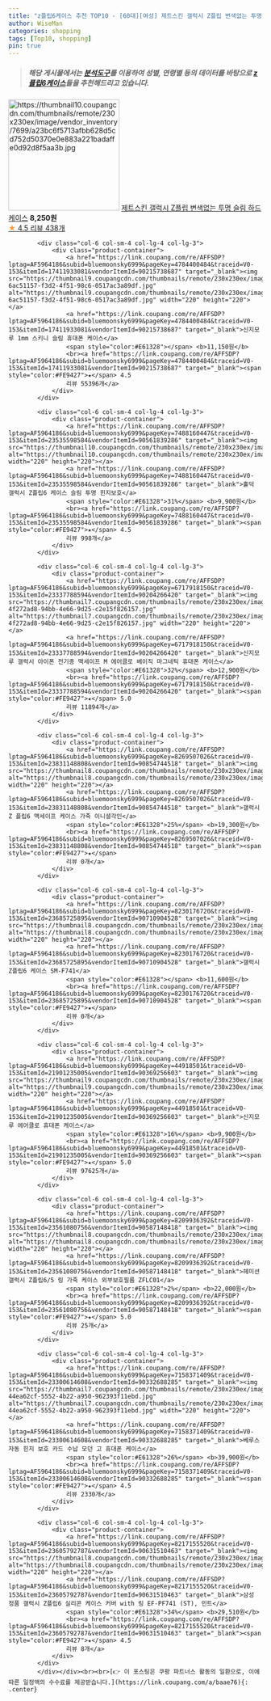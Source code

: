 ```yaml
---
title: "z플립6케이스 추천 TOP10 - [60대][여성] 제트스킨 갤럭시 Z플립 변색없는 투명 슬림 하드 케이스"
author: WiseMan
categories: shopping
tags: [Top10, shopping]
pin: true
---
```


> ##### 해당 게시물에서는 [**분석도구**](https://itemscout.io/)를 이용하여 **성별**, **연령별** 등의 데이터를 바탕으로 [**z플립6케이스**](https://link.coupang.com/a/baae76)들을 추천해드리고 있습니다.
<div class="container"><div class="row">
            <div class="col-6 col-sm-4 col-lg-4 col-lg-3">
                <div class="product-container">
                    <a href="https://link.coupang.com/re/AFFSDP?lptag=AF5964186&subid=bluemoonsky6999&pageKey=6650832716&traceid=V0-153&itemId=23154530857&vendorItemId=90150180090" target="_blank"><img src="https://thumbnail10.coupangcdn.com/thumbnails/remote/230x230ex/image/vendor_inventory/7699/a23bc6f5713afbb628d5cd752d50370e0e883a221badaffe0d92d8f5aa3b.jpg" alt="https://thumbnail10.coupangcdn.com/thumbnails/remote/230x230ex/image/vendor_inventory/7699/a23bc6f5713afbb628d5cd752d50370e0e883a221badaffe0d92d8f5aa3b.jpg" width="220" height="220"></a>
                    <a href="https://link.coupang.com/re/AFFSDP?lptag=AF5964186&subid=bluemoonsky6999&pageKey=6650832716&traceid=V0-153&itemId=23154530857&vendorItemId=90150180090" target="_blank">제트스킨 갤럭시 Z플립 변색없는 투명 슬림 하드 케이스</a>
                    <span style="color:#E61328"></span> <b>8,250원</b>
                    <br><a href="https://link.coupang.com/re/AFFSDP?lptag=AF5964186&subid=bluemoonsky6999&pageKey=6650832716&traceid=V0-153&itemId=23154530857&vendorItemId=90150180090" target="_blank"><span style="color:#FE9427">★</span> 4.5
                    리뷰 438개</a>
                </div>
            </div>
            
            <div class="col-6 col-sm-4 col-lg-4 col-lg-3">
                <div class="product-container">
                    <a href="https://link.coupang.com/re/AFFSDP?lptag=AF5964186&subid=bluemoonsky6999&pageKey=4784400484&traceid=V0-153&itemId=17411933081&vendorItemId=90215738687" target="_blank"><img src="https://thumbnail9.coupangcdn.com/thumbnails/remote/230x230ex/image/retail/images/370938432521655-6ac51157-f3d2-4f51-98c6-0517ac3a89df.jpg" alt="https://thumbnail9.coupangcdn.com/thumbnails/remote/230x230ex/image/retail/images/370938432521655-6ac51157-f3d2-4f51-98c6-0517ac3a89df.jpg" width="220" height="220"></a>
                    <a href="https://link.coupang.com/re/AFFSDP?lptag=AF5964186&subid=bluemoonsky6999&pageKey=4784400484&traceid=V0-153&itemId=17411933081&vendorItemId=90215738687" target="_blank">신지모루 1mm 스키니 슬림 휴대폰 케이스</a>
                    <span style="color:#E61328"></span> <b>11,150원</b>
                    <br><a href="https://link.coupang.com/re/AFFSDP?lptag=AF5964186&subid=bluemoonsky6999&pageKey=4784400484&traceid=V0-153&itemId=17411933081&vendorItemId=90215738687" target="_blank"><span style="color:#FE9427">★</span> 4.5
                    리뷰 55396개</a>
                </div>
            </div>
            
            <div class="col-6 col-sm-4 col-lg-4 col-lg-3">
                <div class="product-container">
                    <a href="https://link.coupang.com/re/AFFSDP?lptag=AF5964186&subid=bluemoonsky6999&pageKey=7488160447&traceid=V0-153&itemId=23535598584&vendorItemId=90561839286" target="_blank"><img src="https://thumbnail10.coupangcdn.com/thumbnails/remote/230x230ex/image/vendor_inventory/414e/ef358a621cb0d97aa0a649994768af4d97e33400b8ca8fa84a77400b57e0.png" alt="https://thumbnail10.coupangcdn.com/thumbnails/remote/230x230ex/image/vendor_inventory/414e/ef358a621cb0d97aa0a649994768af4d97e33400b8ca8fa84a77400b57e0.png" width="220" height="220"></a>
                    <a href="https://link.coupang.com/re/AFFSDP?lptag=AF5964186&subid=bluemoonsky6999&pageKey=7488160447&traceid=V0-153&itemId=23535598584&vendorItemId=90561839286" target="_blank">홀덕 갤럭시 Z플립6 케이스 슬림 투명 힌지보호</a>
                    <span style="color:#E61328">31%</span> <b>9,900원</b>
                    <br><a href="https://link.coupang.com/re/AFFSDP?lptag=AF5964186&subid=bluemoonsky6999&pageKey=7488160447&traceid=V0-153&itemId=23535598584&vendorItemId=90561839286" target="_blank"><span style="color:#FE9427">★</span> 4.5
                    리뷰 998개</a>
                </div>
            </div>
            
            <div class="col-6 col-sm-4 col-lg-4 col-lg-3">
                <div class="product-container">
                    <a href="https://link.coupang.com/re/AFFSDP?lptag=AF5964186&subid=bluemoonsky6999&pageKey=6717918150&traceid=V0-153&itemId=23337788594&vendorItemId=90204266420" target="_blank"><img src="https://thumbnail7.coupangcdn.com/thumbnails/remote/230x230ex/image/retail/images/370938627720850-4f272ad8-94bb-4e66-9d25-c2e15f826157.jpg" alt="https://thumbnail7.coupangcdn.com/thumbnails/remote/230x230ex/image/retail/images/370938627720850-4f272ad8-94bb-4e66-9d25-c2e15f826157.jpg" width="220" height="220"></a>
                    <a href="https://link.coupang.com/re/AFFSDP?lptag=AF5964186&subid=bluemoonsky6999&pageKey=6717918150&traceid=V0-153&itemId=23337788594&vendorItemId=90204266420" target="_blank">신지모루 갤럭시 아이폰 전기종 맥세이프 M 에어클로 베이직 마그네틱 휴대폰 케이스</a>
                    <span style="color:#E61328">32%</span> <b>12,900원</b>
                    <br><a href="https://link.coupang.com/re/AFFSDP?lptag=AF5964186&subid=bluemoonsky6999&pageKey=6717918150&traceid=V0-153&itemId=23337788594&vendorItemId=90204266420" target="_blank"><span style="color:#FE9427">★</span> 5.0
                    리뷰 11894개</a>
                </div>
            </div>
            
            <div class="col-6 col-sm-4 col-lg-4 col-lg-3">
                <div class="product-container">
                    <a href="https://link.coupang.com/re/AFFSDP?lptag=AF5964186&subid=bluemoonsky6999&pageKey=8269507026&traceid=V0-153&itemId=23831148808&vendorItemId=90854744518" target="_blank"><img src="https://thumbnail8.coupangcdn.com/thumbnails/remote/230x230ex/image/vendor_inventory/f480/29fd4585a2580c522bb3c3a214cb80cd42ea6e65cd82126acaf1c9c019ab.jpg" alt="https://thumbnail8.coupangcdn.com/thumbnails/remote/230x230ex/image/vendor_inventory/f480/29fd4585a2580c522bb3c3a214cb80cd42ea6e65cd82126acaf1c9c019ab.jpg" width="220" height="220"></a>
                    <a href="https://link.coupang.com/re/AFFSDP?lptag=AF5964186&subid=bluemoonsky6999&pageKey=8269507026&traceid=V0-153&itemId=23831148808&vendorItemId=90854744518" target="_blank">갤럭시Z 플립6 맥세이프 케이스 가죽 이니셜각인</a>
                    <span style="color:#E61328">25%</span> <b>19,300원</b>
                    <br><a href="https://link.coupang.com/re/AFFSDP?lptag=AF5964186&subid=bluemoonsky6999&pageKey=8269507026&traceid=V0-153&itemId=23831148808&vendorItemId=90854744518" target="_blank"><span style="color:#FE9427">★</span> 
                    리뷰 0개</a>
                </div>
            </div>
            
            <div class="col-6 col-sm-4 col-lg-4 col-lg-3">
                <div class="product-container">
                    <a href="https://link.coupang.com/re/AFFSDP?lptag=AF5964186&subid=bluemoonsky6999&pageKey=8230176720&traceid=V0-153&itemId=23685725895&vendorItemId=90710904528" target="_blank"><img src="https://thumbnail8.coupangcdn.com/thumbnails/remote/230x230ex/image/vendor_inventory/67a4/1555f71150dc769b33adbb14b559746e3f582819b4ad7efb1a308c66946b.jpg" alt="https://thumbnail8.coupangcdn.com/thumbnails/remote/230x230ex/image/vendor_inventory/67a4/1555f71150dc769b33adbb14b559746e3f582819b4ad7efb1a308c66946b.jpg" width="220" height="220"></a>
                    <a href="https://link.coupang.com/re/AFFSDP?lptag=AF5964186&subid=bluemoonsky6999&pageKey=8230176720&traceid=V0-153&itemId=23685725895&vendorItemId=90710904528" target="_blank">갤럭시 Z플립6 케이스 SM-F741</a>
                    <span style="color:#E61328"></span> <b>11,600원</b>
                    <br><a href="https://link.coupang.com/re/AFFSDP?lptag=AF5964186&subid=bluemoonsky6999&pageKey=8230176720&traceid=V0-153&itemId=23685725895&vendorItemId=90710904528" target="_blank"><span style="color:#FE9427">★</span> 
                    리뷰 0개</a>
                </div>
            </div>
            
            <div class="col-6 col-sm-4 col-lg-4 col-lg-3">
                <div class="product-container">
                    <a href="https://link.coupang.com/re/AFFSDP?lptag=AF5964186&subid=bluemoonsky6999&pageKey=44918501&traceid=V0-153&itemId=21901235005&vendorItemId=90369256603" target="_blank"><img src="https://thumbnail9.coupangcdn.com/thumbnails/remote/230x230ex/image/vendor_inventory/9f20/397ec358fdd591e6b5577913d8158301c609229b332e1885ab451987c0f2.jpg" alt="https://thumbnail9.coupangcdn.com/thumbnails/remote/230x230ex/image/vendor_inventory/9f20/397ec358fdd591e6b5577913d8158301c609229b332e1885ab451987c0f2.jpg" width="220" height="220"></a>
                    <a href="https://link.coupang.com/re/AFFSDP?lptag=AF5964186&subid=bluemoonsky6999&pageKey=44918501&traceid=V0-153&itemId=21901235005&vendorItemId=90369256603" target="_blank">신지모루 에어클로 휴대폰 케이스</a>
                    <span style="color:#E61328">16%</span> <b>9,900원</b>
                    <br><a href="https://link.coupang.com/re/AFFSDP?lptag=AF5964186&subid=bluemoonsky6999&pageKey=44918501&traceid=V0-153&itemId=21901235005&vendorItemId=90369256603" target="_blank"><span style="color:#FE9427">★</span> 5.0
                    리뷰 97625개</a>
                </div>
            </div>
            
            <div class="col-6 col-sm-4 col-lg-4 col-lg-3">
                <div class="product-container">
                    <a href="https://link.coupang.com/re/AFFSDP?lptag=AF5964186&subid=bluemoonsky6999&pageKey=8209936392&traceid=V0-153&itemId=23561080756&vendorItemId=90587148418" target="_blank"><img src="https://thumbnail8.coupangcdn.com/thumbnails/remote/230x230ex/image/vendor_inventory/7a16/17e09d3b676c53222cb53387a11ff19e9366ea5f3ede69767cb80b6d4f5f.jpg" alt="https://thumbnail8.coupangcdn.com/thumbnails/remote/230x230ex/image/vendor_inventory/7a16/17e09d3b676c53222cb53387a11ff19e9366ea5f3ede69767cb80b6d4f5f.jpg" width="220" height="220"></a>
                    <a href="https://link.coupang.com/re/AFFSDP?lptag=AF5964186&subid=bluemoonsky6999&pageKey=8209936392&traceid=V0-153&itemId=23561080756&vendorItemId=90587148418" target="_blank">헤미션 갤럭시 Z플립6/5 링 가죽 케이스 외부보호필름 ZFLC01</a>
                    <span style="color:#E61328">2%</span> <b>22,000원</b>
                    <br><a href="https://link.coupang.com/re/AFFSDP?lptag=AF5964186&subid=bluemoonsky6999&pageKey=8209936392&traceid=V0-153&itemId=23561080756&vendorItemId=90587148418" target="_blank"><span style="color:#FE9427">★</span> 5.0
                    리뷰 25개</a>
                </div>
            </div>
            
            <div class="col-6 col-sm-4 col-lg-4 col-lg-3">
                <div class="product-container">
                    <a href="https://link.coupang.com/re/AFFSDP?lptag=AF5964186&subid=bluemoonsky6999&pageKey=7158371409&traceid=V0-153&itemId=23300614608&vendorItemId=90332688285" target="_blank"><img src="https://thumbnail7.coupangcdn.com/thumbnails/remote/230x230ex/image/retail/images/215384837052031-44ea62cf-5552-4b22-a950-962393f11ebd.jpg" alt="https://thumbnail7.coupangcdn.com/thumbnails/remote/230x230ex/image/retail/images/215384837052031-44ea62cf-5552-4b22-a950-962393f11ebd.jpg" width="220" height="220"></a>
                    <a href="https://link.coupang.com/re/AFFSDP?lptag=AF5964186&subid=bluemoonsky6999&pageKey=7158371409&traceid=V0-153&itemId=23300614608&vendorItemId=90332688285" target="_blank">베루스 자동 힌지 보호 카드 수납 모던 고 휴대폰 케이스</a>
                    <span style="color:#E61328">26%</span> <b>39,900원</b>
                    <br><a href="https://link.coupang.com/re/AFFSDP?lptag=AF5964186&subid=bluemoonsky6999&pageKey=7158371409&traceid=V0-153&itemId=23300614608&vendorItemId=90332688285" target="_blank"><span style="color:#FE9427">★</span> 4.5
                    리뷰 2330개</a>
                </div>
            </div>
            
            <div class="col-6 col-sm-4 col-lg-4 col-lg-3">
                <div class="product-container">
                    <a href="https://link.coupang.com/re/AFFSDP?lptag=AF5964186&subid=bluemoonsky6999&pageKey=8217155520&traceid=V0-153&itemId=23605792787&vendorItemId=90631510463" target="_blank"><img src="https://thumbnail8.coupangcdn.com/thumbnails/remote/230x230ex/image/vendor_inventory/8e23/a2d0dc5e8d41374ebefcfe387f5f4b495bcc65355498f9284dc09536b5e1.jpg" alt="https://thumbnail8.coupangcdn.com/thumbnails/remote/230x230ex/image/vendor_inventory/8e23/a2d0dc5e8d41374ebefcfe387f5f4b495bcc65355498f9284dc09536b5e1.jpg" width="220" height="220"></a>
                    <a href="https://link.coupang.com/re/AFFSDP?lptag=AF5964186&subid=bluemoonsky6999&pageKey=8217155520&traceid=V0-153&itemId=23605792787&vendorItemId=90631510463" target="_blank">삼성 정품 갤럭시 Z플립6 실리콘 케이스 커버 with 링 EF-PF741 (ST), 민트</a>
                    <span style="color:#E61328">34%</span> <b>29,510원</b>
                    <br><a href="https://link.coupang.com/re/AFFSDP?lptag=AF5964186&subid=bluemoonsky6999&pageKey=8217155520&traceid=V0-153&itemId=23605792787&vendorItemId=90631510463" target="_blank"><span style="color:#FE9427">★</span> 4.5
                    리뷰 8개</a>
                </div>
            </div>
            </div></div><br><br>[👉 이 포스팅은 쿠팡 파트너스 활동의 일환으로, 이에 따른 일정액의 수수료를 제공받습니다.](https://link.coupang.com/a/baae76){: .center}